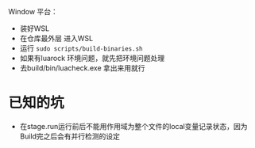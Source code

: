 Window 平台：
* 装好WSL
* 在仓库最外层 进入WSL
* 运行 `sudo scripts/build-binaries.sh`
* 如果有luarock 环境问题，就先把环境问题处理
* 去build/bin/luacheck.exe 拿出来用就行

# 已知的坑
* 在stage.run运行前后不能用作用域为整个文件的local变量记录状态，因为Build完之后会有并行检测的设定
